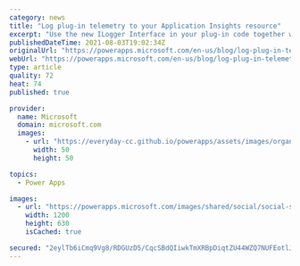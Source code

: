 ```yaml
---
category: news
title: "Log plug-in telemetry to your Application Insights resource"
excerpt: "Use the new ILogger Interface in your plug-in code together with Application Insights integration to capture the complete view of telemetry events in your environment."
publishedDateTime: 2021-08-03T19:02:34Z
originalUrl: "https://powerapps.microsoft.com/en-us/blog/log-plug-in-telemetry-to-your-application-insights-resource/"
webUrl: "https://powerapps.microsoft.com/en-us/blog/log-plug-in-telemetry-to-your-application-insights-resource/"
type: article
quality: 72
heat: 74
published: true

provider:
  name: Microsoft
  domain: microsoft.com
  images:
    - url: "https://everyday-cc.github.io/powerapps/assets/images/organizations/microsoft.com-50x50.jpg"
      width: 50
      height: 50

topics:
  - Power Apps

images:
  - url: "https://powerapps.microsoft.com/images/shared/social/social-share-post-ignite.png"
    width: 1200
    height: 630
    isCached: true

secured: "2eylTb6iCmq9Vg8/RDGUzD5/CqcSBdQIiwkTmXRBpDiqtZU44WZQ7NUFEotlJzhCSEuDwjaNRQ59XaSGFg+tPzS4NVaMXPSy6ieUrrWIl+OiW2recoLEtVoBQxlJsq7I6MZQAmycDUU63eSCCU8YxGtTyW0PIal8V/WcXUKdIvZwwxHihG494srQWWSEC1PXtD3NZW4Roy/ocHtx/xNL6ZvUqyrWY0lfA8en0oHRcCaq70kz8YfykZn73nled68rw7b7vbJqvUqaQSheaV4/Ta+/fQshTfA2AjIj+mlT168EZjtZ7AFGQDolOn4vbYuiQNSG1FI2l9jWCOVUNqkq3VFly4oSKWDYMN3R/9fJ8Vg=;gevP4yHThMte1fZOD3k0ug=="
---
```


